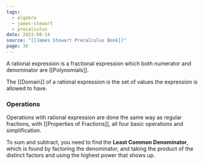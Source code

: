 ```yaml
---
tags:
  - algebra
  - james-stewart
  - precalculus
date: 2023-09-14
source: "[[James Stewart Precalculus Book]]"
page: 36
---
```

A rational expression is a fractional expression which both numerator and denominator are [[Polynomials]].

The [[Domain]] of a rational expression is the set of values the expression is allowed to have.

### Operations

Operations with rational expression are done the same way as regular fractions, with [[Properties of Fractions]], all four basic operations and simplification.

To sum and subtract, you need to find the **Least Common Denominator**, which is found by factoring the denominator, and taking the product of the distinct factors and using the highest power that shows up.